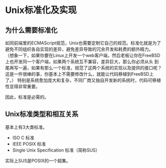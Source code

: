 # Unix标准化及实现

## 为什么需要标准化

如同前端里的ECMAScript规范，Unix也需要定制它自己的规范。标准化就是为了避免不同组织各自实现的差异，避免差异导致的冗余开发和耗费的额外精力。
（想象一下，如果你要在Linux上开发一个web客户端，然后老板让你在FreeBSD上也开发同一个客户端，如果两个系统互不兼容，差异巨大，那么你必须从头
到尾再写一遍，如果有那么一个标准，规范了这两个系统的实现以及提供的接口呢？这是一件很棒的事，你基本上不需要修改什么，就能让代码移植到FreeBSD上了。）
特别是系统愈加庞大和复杂，不同厂商又独自开发新的系统时，代码可移植性显得非常重要。

因此，标准是必需的。

## Unix标准类型和相互关系

基本上有3大类标准。

- ISO C 标准
- IEEE POSIX 标准
- Single Unix Specification 标准（简称SUS）

实际上SUS是POSIX的一个超集。